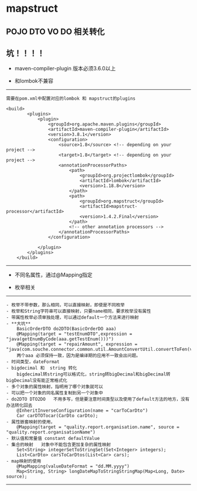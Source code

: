# mapstruct

## POJO DTO VO DO 相关转化

## 坑！！！！

- maven-compiler-plugin 版本必须3.6.0以上

- 和lombok不兼容
---
    需要在pom.xml中配置对应的lombok 和 mapstruct的plugins
    
    <build>
            <plugins>
                <plugin>
                    <groupId>org.apache.maven.plugins</groupId>
                    <artifactId>maven-compiler-plugin</artifactId>
                    <version>3.8.1</version>
                    <configuration>
                        <source>1.8</source> <!-- depending on your project -->
                        <target>1.8</target> <!-- depending on your project -->
                        <annotationProcessorPaths>
                            <path>
                                <groupId>org.projectlombok</groupId>
                                <artifactId>lombok</artifactId>
                                <version>1.18.8</version>
                            </path>
                            <path>
                                <groupId>org.mapstruct</groupId>
                                <artifactId>mapstruct-processor</artifactId>
                                <version>1.4.2.Final</version>
                            </path>
                            <!-- other annotation processors -->
                        </annotationProcessorPaths>
                    </configuration>
    
                </plugin>
            </plugins>
        </build>

---
- 不同名属性，通过@Mapping指定

- 枚举相关
---
    - 枚举不带参数，那么相同，可以直接映射，即使是不同枚举
    - 枚举和String字符串可以直接映射，只要name相同，要求枚举没有属性
    - 带属性枚举必须单独处理，可以通过default一个方法来进行映射
    - **大坑**  
        BasicOrderDTO do2DTO(BasicOrderDO aaa)   
        @Mapping(target = "testEnumDTO",expression = "java(getEnumByCode(aaa.getTestEnum()))")  
        @Mapping(target = "repairAmount", expression = "java(com.souche.connector.common.util.AmountConvertUtil.convertToFen(vo.getRepairAmount()))"),
        两个aaa 必须保持一致，因为是编译期的应用不一致会出问题。
    - 时间类型，dateFormat
    - bigdecimal 和  string 转化 
        bigdecimal转string可以格式化，string转bigDecimal和bigDecimal转bigDecimal没有能正常格式化
    - 多个对象的属性映射，指明用了哪个对象就可以
    - 可以把一个对象的同名属性复制到另一个对象中
    - do2DTO DTO2DO   不用多写，但是要注意时间类型以及使用了default方法的地方，没有办法转化回去
        @InheritInverseConfiguration(name = "carToCarDto")
        Car carDTOTocar(CarDto carDto);
    - 属性嵌套映射的使用，
        @Mapping(target = "quality.report.organisation.name", source = "quality.report.organisationName")
    - 默认值和常量值 constant defaultValue
    - 集合的映射   对象中不能包含更加复杂的属性映射
        Set<String> integerSetToStringSet(Set<Integer> integers);
        List<CarDto> carsToCarDtos(List<Car> cars);
    - map映射的使用
        @MapMapping(valueDateFormat = "dd.MM.yyyy")
        Map<String, String> longDateMapToStringStringMap(Map<Long, Date> source);
---
